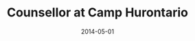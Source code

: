 ---
title: Counsellor at Camp Hurontario
eventType: job
date: 2014-05-01
thumbnail: hurontario
thumbnailExt: jpg
blurb: As a counsellor I worked with many different age groups from six to fourteen years old, and gained experience in working with people of different ability levels and interests.
---